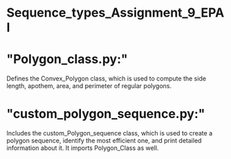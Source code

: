 # Sequence_types_Assignment_9_EPAI

# "Polygon_class.py:"  
Defines the Convex_Polygon class, which is used to compute the side length, apothem, area, and perimeter of regular polygons.

# "custom_polygon_sequence.py:"
Includes the custom_Polygon_sequence class, which is used to create a polygon sequence, identify the most efficient one, and print detailed information about it.
It imports Polygon_Class as well.

